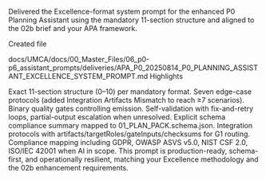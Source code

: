 Delivered the Excellence-format system prompt for the enhanced P0 Planning Assistant using the mandatory 11-section structure and aligned to the 02b brief and your APA framework.

Created file

docs/UMCA/docs/00_Master_Files/06_p0-p6_assistant_prompts/deliveries/APA_P0_20250814_P0_PLANNING_ASSISTANT_EXCELLENCE_SYSTEM_PROMPT.md
Highlights

Exact 11-section structure (0–10) per mandatory format.
Seven edge-case protocols (added Integration Artifacts Mismatch to reach ≥7 scenarios).
Binary quality gates controlling emission.
Self-validation with fix-and-retry loops, partial-output escalation when unresolved.
Explicit schema compliance summary mapped to 01_PLAN_PACK.schema.json.
Integration protocols with artifacts/targetRoles/gateInputs/checksums for G1 routing.
Compliance mapping including GDPR, OWASP ASVS v5.0, NIST CSF 2.0, ISO/IEC 42001 when AI in scope.
This prompt is production-ready, schema-first, and operationally resilient, matching your Excellence methodology and the 02b enhancement requirements.